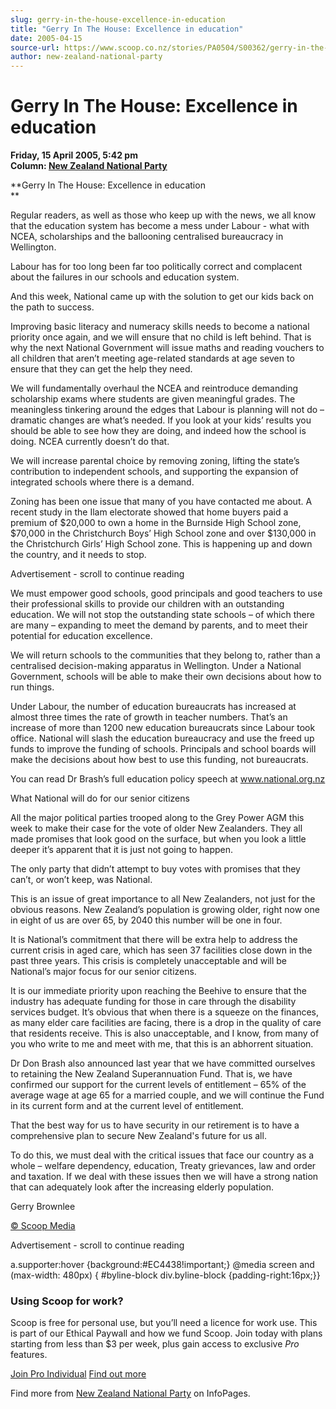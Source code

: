```yaml
---
slug: gerry-in-the-house-excellence-in-education
title: "Gerry In The House: Excellence in education"
date: 2005-04-15
source-url: https://www.scoop.co.nz/stories/PA0504/S00362/gerry-in-the-house-excellence-in-education.htm
author: new-zealand-national-party
---
```

Gerry In The House: Excellence in education
===========================================

**Friday, 15 April 2005, 5:42 pm**  
**Column: [New Zealand National Party](https://info.scoop.co.nz/New_Zealand_National_Party)**

  
**Gerry In The House: Excellence in education  
**  

Regular readers, as well as those who keep up with the news, we all know that the education system has become a mess under Labour - what with NCEA, scholarships and the ballooning centralised bureaucracy in Wellington.

Labour has for too long been far too politically correct and complacent about the failures in our schools and education system.

And this week, National came up with the solution to get our kids back on the path to success.

Improving basic literacy and numeracy skills needs to become a national priority once again, and we will ensure that no child is left behind. That is why the next National Government will issue maths and reading vouchers to all children that aren’t meeting age-related standards at age seven to ensure that they can get the help they need.

We will fundamentally overhaul the NCEA and reintroduce demanding scholarship exams where students are given meaningful grades. The meaningless tinkering around the edges that Labour is planning will not do – dramatic changes are what’s needed. If you look at your kids’ results you should be able to see how they are doing, and indeed how the school is doing. NCEA currently doesn’t do that.

We will increase parental choice by removing zoning, lifting the state’s contribution to independent schools, and supporting the expansion of integrated schools where there is a demand.

Zoning has been one issue that many of you have contacted me about. A recent study in the Ilam electorate showed that home buyers paid a premium of $20,000 to own a home in the Burnside High School zone, $70,000 in the Christchurch Boys’ High School zone and over $130,000 in the Christchurch Girls’ High School zone. This is happening up and down the country, and it needs to stop.

Advertisement - scroll to continue reading





We must empower good schools, good principals and good teachers to use their professional skills to provide our children with an outstanding education. We will not stop the outstanding state schools – of which there are many – expanding to meet the demand by parents, and to meet their potential for education excellence.

We will return schools to the communities that they belong to, rather than a centralised decision-making apparatus in Wellington. Under a National Government, schools will be able to make their own decisions about how to run things.

Under Labour, the number of education bureaucrats has increased at almost three times the rate of growth in teacher numbers. That’s an increase of more than 1200 new education bureaucrats since Labour took office. National will slash the education bureaucracy and use the freed up funds to improve the funding of schools. Principals and school boards will make the decisions about how best to use this funding, not bureaucrats.

You can read Dr Brash’s full education policy speech at www.national.org.nz

What National will do for our senior citizens

All the major political parties trooped along to the Grey Power AGM this week to make their case for the vote of older New Zealanders. They all made promises that look good on the surface, but when you look a little deeper it’s apparent that it is just not going to happen.

The only party that didn’t attempt to buy votes with promises that they can’t, or won’t keep, was National.

This is an issue of great importance to all New Zealanders, not just for the obvious reasons. New Zealand’s population is growing older, right now one in eight of us are over 65, by 2040 this number will be one in four.

It is National’s commitment that there will be extra help to address the current crisis in aged care, which has seen 37 facilities close down in the past three years. This crisis is completely unacceptable and will be National’s major focus for our senior citizens.

It is our immediate priority upon reaching the Beehive to ensure that the industry has adequate funding for those in care through the disability services budget. It’s obvious that when there is a squeeze on the finances, as many elder care facilities are facing, there is a drop in the quality of care that residents receive. This is also unacceptable, and I know, from many of you who write to me and meet with me, that this is an abhorrent situation.

Dr Don Brash also announced last year that we have committed ourselves to retaining the New Zealand Superannuation Fund. That is, we have confirmed our support for the current levels of entitlement – 65% of the average wage at age 65 for a married couple, and we will continue the Fund in its current form and at the current level of entitlement.

That the best way for us to have security in our retirement is to have a comprehensive plan to secure New Zealand's future for us all.

To do this, we must deal with the critical issues that face our country as a whole – welfare dependency, education, Treaty grievances, law and order and taxation. If we deal with these issues then we will have a strong nation that can adequately look after the increasing elderly population.

Gerry Brownlee  

  

[© Scoop Media](http://www.scoop.co.nz/about/terms.html)  

Advertisement - scroll to continue reading



a.supporter:hover {background:#EC4438!important;} @media screen and (max-width: 480px) { #byline-block div.byline-block {padding-right:16px;}}

### Using Scoop for work?

Scoop is free for personal use, but you’ll need a licence for work use. This is part of our Ethical Paywall and how we fund Scoop. Join today with plans starting from less than $3 per week, plus gain access to exclusive _Pro_ features.  
  
[Join Pro Individual](https://pro.scoop.co.nz/Individual/?from=ProIn24) [Find out more](https://pro.scoop.co.nz/using-scoop-for-work/?from=ProIn24)

Find more from [New Zealand National Party](https://info.scoop.co.nz/New_Zealand_National_Party) on InfoPages.